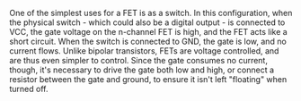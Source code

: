 
One of the simplest uses for a FET is as a switch. In this configuration, when the physical switch - which could also be a digital output - is connected to VCC, the gate voltage on the n-channel FET is high, and the FET acts like a short circuit. When the switch is connected to GND, the gate is low, and no current flows.
Unlike bipolar transistors, FETs are voltage controlled, and are thus even simpler to control. Since the gate consumes no current, though, it's necessary to drive the gate both low and high, or connect a resistor between the gate and ground, to ensure it isn't left "floating" when turned off.
